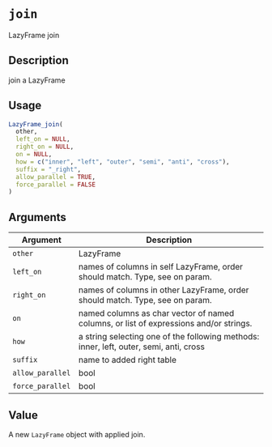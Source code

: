 # `join`

LazyFrame join

## Description

join a LazyFrame

## Usage

```r
LazyFrame_join(
  other,
  left_on = NULL,
  right_on = NULL,
  on = NULL,
  how = c("inner", "left", "outer", "semi", "anti", "cross"),
  suffix = "_right",
  allow_parallel = TRUE,
  force_parallel = FALSE
)
```

## Arguments

| Argument | Description                                                                            | 
| -------- | -------------------------------------------------------------------------------------- |
| `other`         | LazyFrame                                                                              | 
| `left_on`         | names of columns in self LazyFrame, order should match. Type, see on param.            | 
| `right_on`         | names of columns in other LazyFrame, order should match. Type, see on param.           | 
| `on`         | named columns as char vector of named columns, or list of expressions and/or strings.  | 
| `how`         | a string selecting one of the following methods: inner, left, outer, semi, anti, cross | 
| `suffix`         | name to added right table                                                              | 
| `allow_parallel`         | bool                                                                                   | 
| `force_parallel`         | bool                                                                                   | 

## Value

A new `LazyFrame` object with applied join.


